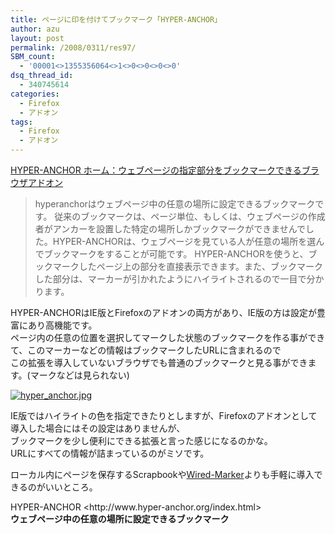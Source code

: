 ```yaml
---
title: ページに印を付けてブックマーク「HYPER-ANCHOR」
author: azu
layout: post
permalink: /2008/0311/res97/
SBM_count:
  - '00001<>1355356064<>1<>0<>0<>0<>0'
dsq_thread_id:
  - 340745614
categories:
  - Firefox
  - アドオン
tags:
  - Firefox
  - アドオン
---
```

<p><a href="http://www.hyper-anchor.org/index.html" title="HYPER-ANCHOR">HYPER-ANCHOR ホーム：ウェブページの指定部分をブックマークできるブラウザアドオン</a></p>
<blockquote cite="http://www.hyper-anchor.org/index.html" title="HYPER-ANCHOR ホーム：ウェブページの指定部分をブックマークできるブラウザアドオン"><p>hyperanchorはウェブページ中の任意の場所に設定できるブックマークです。 従来のブックマークは、ページ単位、もしくは、ウェブページの作成者がアンカーを設置した特定の場所しかブックマークができませんでした。HYPER-ANCHORは、ウェブページを見ている人が任意の場所を選んでブックマークをすることが可能です。 HYPER-ANCHORを使うと、ブックマークしたページ上の部分を直接表示できます。また、ブックマークした部分は、マーカーが引かれたようにハイライトされるので一目で分かります。</p>
</blockquote>
<p>HYPER-ANCHORはIE版とFirefoxのアドオンの両方があり、IE版の方は設定が豊富にあり高機能です。<br />
ページ内の任意の位置を選択してマークした状態のブックマークを作る事ができて、このマーカーなどの情報はブックマークしたURLに含まれるので<br />
この拡張を導入していないブラウザでも普通のブックマークと見る事ができます。(マークなどは見られない)</p>
<p><a href="https://efcl.info/wp-content/uploads/2008/03/hyper_anchor.jpg" title="hyper_anchor.jpg"><img src="https://efcl.info/wp-content/uploads/2008/03/hyper_anchor.thumbnail.jpg" alt="hyper_anchor.jpg" /></a></p>
<p>IE版ではハイライトの色を指定できたりとしますが、Firefoxのアドオンとして導入した場合にはその設定はありませんが、<br />
ブックマークを少し便利にできる拡張と言った感じになるのかな。<br />
URLにすべての情報が詰まっているのがミソです。</p>
<p>ローカル内にページを保存するScrapbookや<span class="keyword"></span><span class="keyword"></span><a href="http://www.wired-marker.org/" target="_blank">Wired-Marker</a>よりも手軽に導入できるのがいいところ。</p>
<p>HYPER-ANCHOR &lt;http://www.hyper-anchor.org/index.html&gt;<br />
<strong>ウェブページ中の任意の場所に設定できるブックマーク</strong></p>

